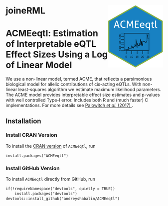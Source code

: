 joineRML <img src="man/figures/logo.svg" width = "175" height = "200" align="right" />
=====================================================================================

# ACMEeqtl: Estimation of Interpretable eQTL Effect Sizes Using a Log of Linear Model

We use a non-linear model, termed ACME,
that reflects a parsimonious biological model for
allelic contributions of cis-acting eQTLs.
With non-linear least-squares algorithm we
estimate maximum likelihood parameters. The ACME model
provides interpretable effect size estimates and
p-values with well controlled Type-I error.
Includes both R and (much faster) C implementations.
For more details see
[Palowitch *et al.* (2017)
](http://onlinelibrary.wiley.com/doi/10.1111/biom.12810/abstract).

## Installation

### Install CRAN Version

To install the
[CRAN version](https://CRAN.R-project.org/package=ACMEeqtl)
of `ACMEeqtl`, run

```
install.packages("ACMEeqtl")
```

### Install GitHub Version

To install `ACMEeqtl` directly from GitHub, run

```
if(!requireNamespace("devtools", quietly = TRUE))
    install.packages("devtools")
devtools::install_github("andreyshabalin/ACMEeqtl")
```
